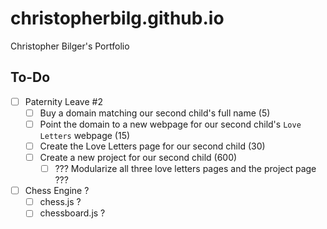 # christopherbilg.github.io

Christopher Bilger's Portfolio

## To-Do

- [ ] Paternity Leave #2
  - [ ] Buy a domain matching our second child's full name (5)
  - [ ] Point the domain to a new webpage for our second child's `Love Letters` webpage (15)
  - [ ] Create the Love Letters page for our second child (30)
  - [ ] Create a new project for our second child (600)
    - [ ] ??? Modularize all three love letters pages and the project page ???
- [ ] Chess Engine ?
  - [ ] chess.js ?
  - [ ] chessboard.js ?

